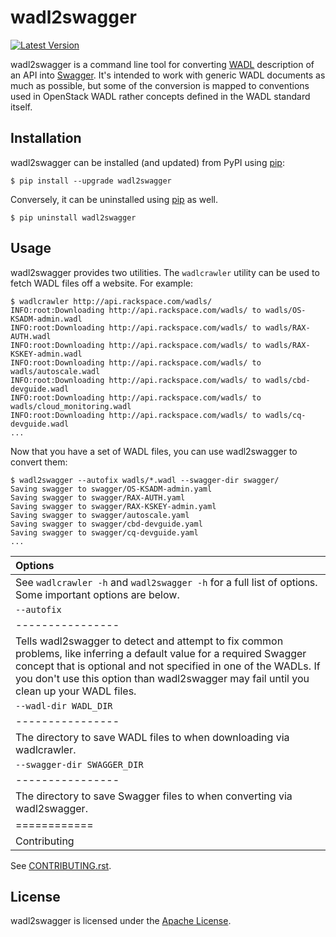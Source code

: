 wadl2swagger
============================================================================================================

[![Latest Version](https://pypip.in/version/<PYPI_PKG_NAME>/badge.svg)](https://pypi.python.org/pypi/wadl2swagger/)

wadl2swagger is a command line tool for converting [WADL](http://www.w3.org/Submission/wadl/) description of an API into [Swagger](http://swagger.io). It's intended to work with generic WADL documents as much as possible, but some of the conversion is mapped to conventions used in OpenStack WADL rather concepts defined in the WADL standard itself.

Installation
------------

wadl2swagger can be installed (and updated) from PyPI using [pip](http://www.pip-installer.org/en/latest/index.html):

~~~~ {.sourceCode .bash}
$ pip install --upgrade wadl2swagger
~~~~

Conversely, it can be uninstalled using [pip](http://www.pip-installer.org/en/latest/index.html) as well.

~~~~ {.sourceCode .bash}
$ pip uninstall wadl2swagger
~~~~

Usage
-----

wadl2swagger provides two utilities. The `wadlcrawler` utility can be used to fetch WADL files off a website. For example:

~~~~ {.sourceCode .bash}
$ wadlcrawler http://api.rackspace.com/wadls/
INFO:root:Downloading http://api.rackspace.com/wadls/ to wadls/OS-KSADM-admin.wadl
INFO:root:Downloading http://api.rackspace.com/wadls/ to wadls/RAX-AUTH.wadl
INFO:root:Downloading http://api.rackspace.com/wadls/ to wadls/RAX-KSKEY-admin.wadl
INFO:root:Downloading http://api.rackspace.com/wadls/ to wadls/autoscale.wadl
INFO:root:Downloading http://api.rackspace.com/wadls/ to wadls/cbd-devguide.wadl
INFO:root:Downloading http://api.rackspace.com/wadls/ to wadls/cloud_monitoring.wadl
INFO:root:Downloading http://api.rackspace.com/wadls/ to wadls/cq-devguide.wadl
...
~~~~

Now that you have a set of WADL files, you can use wadl2swagger to convert them:

~~~~ {.sourceCode .bash}
$ wadl2swagger --autofix wadls/*.wadl --swagger-dir swagger/
Saving swagger to swagger/OS-KSADM-admin.yaml
Saving swagger to swagger/RAX-AUTH.yaml
Saving swagger to swagger/RAX-KSKEY-admin.yaml
Saving swagger to swagger/autoscale.yaml
Saving swagger to swagger/cbd-devguide.yaml
Saving swagger to swagger/cq-devguide.yaml
...
~~~~

|Options|
|:------|
|See `wadlcrawler -h` and `wadl2swagger -h` for a full list of options. Some important options are below.|
|`--autofix`|
|----------------|
|Tells wadl2swagger to detect and attempt to fix common problems, like inferring a default value for a required Swagger concept that is optional and not specified in one of the WADLs. If you don't use this option than wadl2swagger may fail until you clean up your WADL files.|
|`--wadl-dir WADL_DIR`|
|----------------|
|The directory to save WADL files to when downloading via wadlcrawler.|
|`--swagger-dir SWAGGER_DIR`|
|----------------|
|The directory to save Swagger files to when converting via wadl2swagger.|
|============|
|Contributing|

See [CONTRIBUTING.rst](https://github.com/rackerlabs/wadl2swagger/blob/master/CONTRIBUTING.rst).

License
-------

wadl2swagger is licensed under the [Apache License](https://github.com/rackerlabs/wadl2swagger/blob/master/LICENSE).
